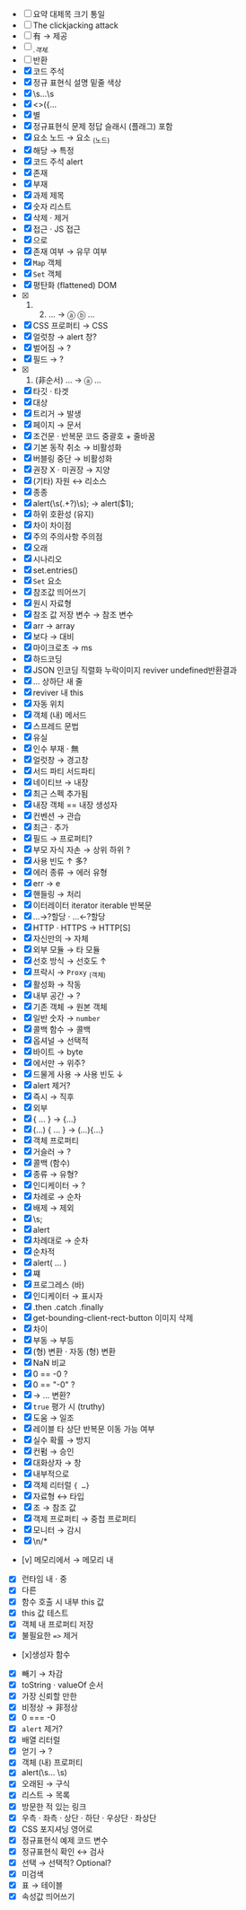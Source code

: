- [ ] 요약 대제목 크기 통일
- [ ] The clickjacking attack
- [ ] 有 → 제공
- [ ] <sub>.*객체.*</sub>
- [ ] 반환
- [x] 코드 주석
- [x] 정규 표현식 설명 밑줄 색상
- [x] \s…\s
- [x] <>({…
- [x] 별
- [x] 정규표현식 문제 정답 슬래시 (플래그) 포함
- [x] 요소 노드 → 요소 <sub>(노드)</sub>
- [x] 해당 → 특정
- [x] 코드 주석 alert
- [x] 존재
- [x] 부재
- [x] 과제 제목
- [x] 숫자 리스트
- [x] 삭제 · 제거
- [x] 접근 · JS 접근
- [x] 으로
- [x] 존재 여부 → 유무 여부
- [x] `Map` 객체
- [x] `Set` 객체
- [x] 평탄화 (flattened) DOM
- [x] 1. 2. … → ⓐ ⓑ …
- [x] CSS 프로퍼티 → CSS
- [x] 얼럿창 → alert 창?
- [x] 벌어짐 → ?
- [x] 필드 → ?
- [x] 1. (非순서) … → ⓐ …
- [x] 타깃 · 타겟
- [x] 대상
- [x] 트리거 → 발생
- [x] 페이지 → 문서
- [x] 조건문 · 반복문 코드 중괄호 + 줄바꿈
- [x] 기본 동작 취소 → 비활성화
- [x] 버블링 중단 → 비활성화
- [x] 권장 X · 미권장 → 지양
- [x] (기타) 자원 ↔ 리소스
- [x] 종종
- [x] alert\(\s(.+?)\s\); → alert($1);
- [x] 하위 호환성 (유지)
- [x] 차이 차이점
- [x] 주의 주의사항 주의점
- [x] 오래
- [x] 시나리오
- [x] set.entries()
- [x] `Set` 요소
- [x] 참조값 띄어쓰기
- [x] 원시 자료형
- [x] 참조 값 저장 변수 → 참조 변수
- [x] arr → array
- [x] 보다 → 대비
- [x] 마이크로초 → ms
- [x] 하드코딩
- [x] JSON 인코딩 직렬화 누락이미지 reviver undefined반환결과
- [x] … 상하단 새 줄
- [x] reviver 내 this
- [x] 자동 위치
- [x] 객체 (내) 메서드
- [x] 스프레드 문법
- [x] 유실
- [x] 인수 부재 · 無
- [x] 얼럿창 → 경고창
- [x] 서드 파티 서드파티
- [x] 네이티브 → 내장
- [x]  최근 스펙 추가됨
- [x] 내장 객체 == 내장 생성자
- [x] 컨벤션 → 관습
- [x] 최근 · 추가
- [x] 필드 → 프로퍼티?
- [x] 부모 자식 자손 →  상위 하위 ?
- [x] 사용 빈도 ↑ 多?
- [x] 에러 종류 → 에러 유형
- [x] err → e
- [x] 핸들링 → 처리
- [x] 이터레이터 iterator iterable 반복문
- [x] …→?할당 · …←?할당
- [x] HTTP · HTTPS → HTTP\[S\]
- [x] 자신만의 → 자체
- [x] 외부 모듈 → 타 모듈
- [x] 선호 방식 → 선호도 ↑
- [x] 프락시 → `Proxy` <sub>(객체)</sub>
- [x] 활성화 → 작동
- [x] 내부 공간 → ?
- [x] 기존 객체 → 원본 객체
- [x] 일반 숫자 → `number`
- [x] 콜백 함수 → 콜백
- [x] 옵셔널 → 선택적
- [x] 바이트 → byte
- [x] 에서만 → 위주?
- [x] 드물게 사용 → 사용 빈도 ↓
- [x] alert 제거?
- [x] 즉시 → 직후
- [x] 외부
- [x] { … } → {…}
- [x] (…) { … } → (…){…}
- [x] 객체 프로퍼티
- [x] 거슬러 → ?
- [x] 콜백 (함수)
- [x] 종류 → 유형?
- [x] 인디케이터 → ?
- [x] 차례로 → 순차
- [x] 배제 → 제외
- [x] \s;
- [x] alert
- [x] 차례대로 → 순차
- [x] 순차적
- [x] alert( … )
- [x] 쨰
- [x] 프로그레스 (바)
- [x] 인디케이터 → 표시자
- [x] .then .catch .finally
- [x] get-bounding-client-rect-button 이미지 삭제
- [x] 차이
- [x] 부동 → 부등
- [x] (형) 변환 · 자동 (형) 변환
- [x] NaN 비교
- [x] 0 == -0 ?
- [x] 0 == "-0" ?
- [x] → … 변환?
- [x] `true` 평가 시 (truthy)
- [x] 도움 → 일조
- [x] 레이블 타 상단 반복문 이동 가능 여부
- [x] 실수 확률 → 방지
- [x] 컨펌 → 승인
- [x] 대화상자 → 창
- [x] 내부적으로
- [x] 객체 리터럴 `{ …}`
- [x] 자료형 ↔ 타입
- [x] 조 → 참조 값
- [x] 객제 프로퍼티 → 중첩 프로퍼티
- [x] 모니터 → 감시
- [x] \n/*
- [v] 메모리에서 → 메모리 내
- [x] 런타임 내 · 중
- [x] 다른
- [x] 함수 호출 시 내부 this 값
- [x] this 값 테스트
- [x] 객체 내 프로퍼티 저장
- [x] 불필요한 `=>` 제거
- [x]생성자 함수
- [x] 빼기 → 차감
- [x] toString · valueOf 순서
- [x] 가장 신뢰할 만한
- [x] 비정상 → 非정상
- [x] 0 === -0
- [x] `alert` 제거?
- [x] 배열 리터럴
- [x] 얻기 → ?
- [x] 객체 (내) 프로퍼티
- [x] alert(\s… \s)
- [x] 오래된 → 구식
- [x] 리스트 → 목록
- [x] 방문한 적 있는 링크
- [x] 우측 · 좌측 · 상단 · 하단 · 우상단 · 좌상단
- [x] CSS 포지셔닝 영어로
- [x] 정규표현식 예제 코드 변수
- [x] 정규표현식 확인 ↔ 검사
- [x] 선택 → 선택적? Optional?
- [x] 미검색
- [x] 표 → 테이블
- [x] 속성값 띄어쓰기
